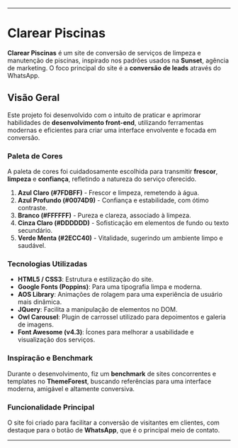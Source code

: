 
----

# Clarear Piscinas

**Clarear Piscinas** é um site de conversão de serviços de limpeza e manutenção de piscinas, inspirado nos padrões usados na **Sunset**, agência de marketing. O foco principal do site é a **conversão de leads** através do WhatsApp.

## Visão Geral

Este projeto foi desenvolvido com o intuito de praticar e aprimorar habilidades de **desenvolvimento front-end**, utilizando ferramentas modernas e eficientes para criar uma interface envolvente e focada em conversão.

### Paleta de Cores

A paleta de cores foi cuidadosamente escolhida para transmitir **frescor**, **limpeza** e **confiança**, refletindo a natureza do serviço oferecido.

1. **Azul Claro (#7FDBFF)** - Frescor e limpeza, remetendo à água.
2. **Azul Profundo (#0074D9)** - Confiança e estabilidade, com ótimo contraste.
3. **Branco (#FFFFFF)** - Pureza e clareza, associado à limpeza.
4. **Cinza Claro (#DDDDDD)** - Sofisticação em elementos de fundo ou texto secundário.
5. **Verde Menta (#2ECC40)** - Vitalidade, sugerindo um ambiente limpo e saudável.

### Tecnologias Utilizadas

- **HTML5 / CSS3**: Estrutura e estilização do site.
- **Google Fonts (Poppins)**: Para uma tipografia limpa e moderna.
- **AOS Library**: Animações de rolagem para uma experiência de usuário mais dinâmica.
- **JQuery**: Facilita a manipulação de elementos no DOM.
- **Owl Carousel**: Plugin de carrossel utilizado para depoimentos e galeria de imagens.
- **Font Awesome (v4.3)**: Ícones para melhorar a usabilidade e visualização dos serviços.

### Inspiração e Benchmark

Durante o desenvolvimento, fiz um **benchmark** de sites concorrentes e templates no **ThemeForest**, buscando referências para uma interface moderna, amigável e altamente conversiva.

### Funcionalidade Principal

O site foi criado para facilitar a conversão de visitantes em clientes, com destaque para o botão de **WhatsApp**, que é o principal meio de contato.

---